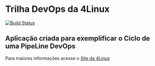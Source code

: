 # Trilha DevOps da 4Linux

<!-- Altere a Flag abaixo com sua URL do Travis -->
[![Build Status](https://travis-ci.org/rmendesi/DevOpsLab-HelloWorld.svg?branch=master)](https://travis-ci.org/rmendesi/DevOpsLab-HelloWorld)

## Aplicação criada para exemplificar o Ciclo de uma PipeLine DevOps


Para maiores informações acesse o [Site da 4Linux](https://www.4linux.com.br/cursos/devops)
